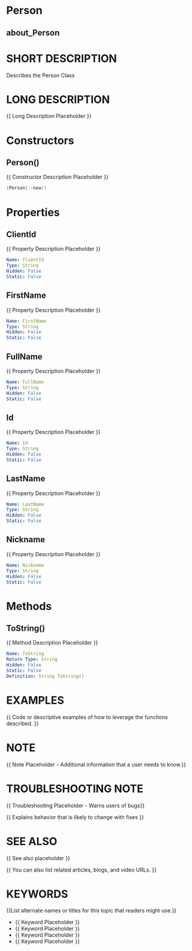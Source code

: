 # Person
## about_Person

# SHORT DESCRIPTION
Describes the Person Class

# LONG DESCRIPTION
{{ Long Description Placeholder }}


# Constructors
## Person()
{{ Constructor Description Placeholder }}

```powershell
[Person]::new()
```


# Properties
## ClientId
{{ Property Description Placeholder }}

```yaml
Name: ClientId
Type: String
Hidden: False
Static: False
```

## FirstName
{{ Property Description Placeholder }}

```yaml
Name: FirstName
Type: String
Hidden: False
Static: False
```

## FullName
{{ Property Description Placeholder }}

```yaml
Name: FullName
Type: String
Hidden: False
Static: False
```

## Id
{{ Property Description Placeholder }}

```yaml
Name: Id
Type: String
Hidden: False
Static: False
```

## LastName
{{ Property Description Placeholder }}

```yaml
Name: LastName
Type: String
Hidden: False
Static: False
```

## Nickname
{{ Property Description Placeholder }}

```yaml
Name: Nickname
Type: String
Hidden: False
Static: False
```


# Methods
## ToString()
{{ Method Description Placeholder }}

```yaml
Name: ToString
Return Type: String
Hidden: False
Static: False
Definition: String ToString()
```


# EXAMPLES
{{ Code or descriptive examples of how to leverage the functions described. }}

# NOTE
{{ Note Placeholder - Additional information that a user needs to know.}}

# TROUBLESHOOTING NOTE
{{ Troubleshooting Placeholder - Warns users of bugs}}

{{ Explains behavior that is likely to change with fixes }}

# SEE ALSO
{{ See also placeholder }}

{{ You can also list related articles, blogs, and video URLs. }}

# KEYWORDS
{{List alternate names or titles for this topic that readers might use.}}

- {{ Keyword Placeholder }}
- {{ Keyword Placeholder }}
- {{ Keyword Placeholder }}
- {{ Keyword Placeholder }}    


